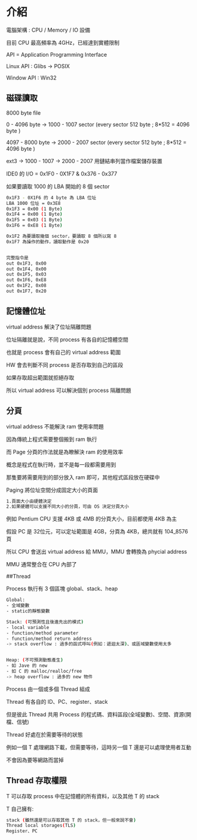 # 介紹


電腦架構 : CPU / Memory / IO 設備

目前 CPU 最高頻率為 4GHz，已經達到實體限制

API = Application Programming Interface

Linux API : Glibs -> POSIX

Window API : Win32

## 磁碟讀取

8000 byte file

0 - 4096 byte -> 1000 - 1007 sector (every sector 512 byte ; 8*512 = 4096 byte )

4097 - 8000 byte -> 2000 - 2007 sector (every sector 512 byte ; 8*512 = 4096 byte )

ext3 -> 1000 - 1007 -> 2000 - 2007 用鏈結串列當作檔案儲存裝置

IDE0 的 I/O = 0x1F0 - 0X1F7 & 0x376 - 0x377

如果要讀取 1000 的 LBA 開始的 8 個 sector

```sh
0x1F3 - 0X1F6 的 4 byte 為 LBA 位址
LBA 1000 位址 = 0x3E8
0x1F3 = 0x00 (1 Byte)
0x1F4 = 0x00 (1 Byte)
0x1F5 = 0x03 (1 Byte)
0x1F6 = 0xE8 (1 Byte)

0x1F2 為要讀取幾個 sector，要讀取 8 個所以寫 8
0x1F7 為操作的動作，讀取動作是 0x20


完整指令是
out 0x1F3, 0x00
out 0x1F4, 0x00
out 0x1F5, 0x03
out 0x1F6, 0xE8
out 0x1F2, 0x08
out 0x1F7, 0x20
```

## 記憶體位址

virtual address 解決了位址隔離問題

位址隔離就是說，不同 process 有各自的記憶體空間

也就是 process 會有自己的 virtual address 範圍

HW 會去判斷不同 process 是否存取到自己的區段

如果存取超出範圍就拒絕存取

所以 virtual address 可以解決個別 process 隔離問題

## 分頁

virtual address 不能解決 ram 使用率問題

因為傳統上程式需要整個搬到 ram 執行

而 Page 分頁的作法就是為瞭解決 ram 的使用效率

概念是程式在執行時，並不是每一段都需要用到

那隻要將需要用到的部分放入 ram 即可，其他程式區段放在硬碟中

Paging 將位址空間分成固定大小的頁面

```sh
1.頁面大小由硬體決定
2.如果硬體可以支援不同大小的分頁，可由 OS 決定分頁大小
```

例如 Pentium CPU 支援 4KB 或 4MB 的分頁大小，目前都使用 4KB 為主

假設 PC 是 32位元，可以定址範圍是 4GB，分頁為 4KB，總共就有 104_8576 頁

所以 CPU 會送出 virtual address 給 MMU，MMU 會轉換為 phycial address

MMU 通常整合在 CPU 內部了

##Thread

Process 執行有 3 個區塊 global、stack、heap


```sh
Global:
- 全域變數
- static的靜態變數

Stack: (可預測性且後進先出的模式)
- local variable
- function/method parameter
- function/method return address
-> stack overflow : 過多的函式呼叫(例如：遞迴太深)、或區域變數使用太多


Heap: (不可預測動態產生)
- 如 Jave 的 new 
- 如 C 的 malloc/realloc/free
-> heap overflow : 過多的 new 物件
```

Process 由一個或多個 Thread 組成

Thread 有各自的 ID、PC、register、stack

但是彼此 Thread 共用 Process 的程式碼、資料區段(全域變數)、空間、資源(開檔、信號)

Thread 好處在於需要等待的狀態

例如一個 T 處理網路下載，但需要等待，這時另一個 T 還是可以處理使用者互動

不會因為要等網路而當掉

## Thread 存取權限

T 可以存取 process 中在記憶體的所有資料，以及其他 T 的 stack

T 自己擁有:

```sh
stack (雖然還是可以存取其他 T 的 stack，但一般來說不會)
Thread local storages(TLS)
Register、PC
```


